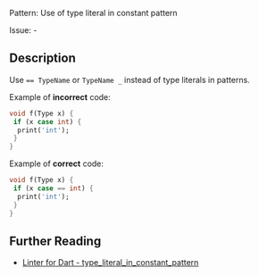 Pattern: Use of type literal in constant pattern

Issue: -

## Description

Use `== TypeName` or `TypeName _` instead of type literals in patterns.

Example of **incorrect** code:
```dart
void f(Type x) {
 if (x case int) {
  print('int');
 }
}
```

Example of **correct** code:
```dart
void f(Type x) {
 if (x case == int) {
  print('int');
 }
}
```

## Further Reading

* [Linter for Dart - type_literal_in_constant_pattern](https://dart-lang.github.io/linter/lints/type_literal_in_constant_pattern.html)